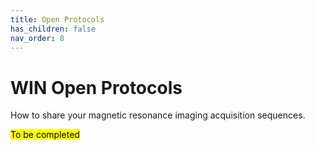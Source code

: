```yaml
---
title: Open Protocols
has_children: false
nav_order: 8
---
```


# WIN Open Protocols
How to share your magnetic resonance imaging acquisition sequences.

<mark>To be completed</mark>
